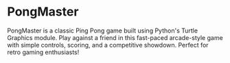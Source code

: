 # PongMaster
PongMaster is a classic Ping Pong game built using Python's Turtle Graphics module. Play against a friend in this fast-paced arcade-style game with simple controls, scoring, and a competitive showdown. Perfect for retro gaming enthusiasts!
